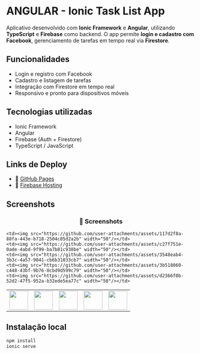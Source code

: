 # ANGULAR - Ionic Task List App

Aplicativo desenvolvido com **Ionic Framework** e **Angular**, utilizando **TypeScript** e **Firebase** como backend. O app permite **login e cadastro com Facebook**, gerenciamento de tarefas em tempo real via **Firestore**.

## Funcionalidades

- Login e registro com Facebook
- Cadastro e listagem de tarefas
- Integração com Firestore em tempo real
- Responsivo e pronto para dispositivos móveis

## Tecnologias utilizadas

- Ionic Framework
- Angular
- Firebase (Auth + Firestore)
- TypeScript / JavaScript

## Links de Deploy

- 🔗 [GitHub Pages](https://rodrigos-dev.github.io/ANGULAR-IONIC-tasks_List_app/)
- 🔗 [Firebase Hosting](https://ionic-firestore-tasks-16d73.web.app)



## Screenshots

<h3 align="center">📸 Screenshots</h3>

<table>
  <tr>
    <td><img src="https://github.com/user-attachments/assets/f078b4ca-28e1-4fb3-89dc-b6eea6347c26" width="50"/></td>
    <td><img src="https://github.com/user-attachments/assets/3a99396c-eb82-44ab-8021-8bc9b57635a3" width="50"/></td>
    <td><img src="https://github.com/user-attachments/assets/dfb25885-83a3-4a1c-8cb1-ac6a766398c3" width="50"/></td>
    <td><img src="https://github.com/user-attachments/assets/5cd57f4b-dd39-4656-a0b4-4485cf98881d" width="50"/></td>
    <td><img src="https://github.com/user-attachments/assets/261f07c3-910c-498a-8ab5-eb4df716e549" width="50"/></td>
  </tr>
  <tr>
    
    <td><img src="https://github.com/user-attachments/assets/117d2f8a-88fa-443e-b718-2504c05d2a2b" width="50"/></td>
    <td><img src="https://github.com/user-attachments/assets/c27f751e-0ade-4abd-9f99-ba7b81c938be" width="50"/></td>
    <td><img src="https://github.com/user-attachments/assets/3548eab4-3b3c-4a57-9041-cb6b31033cb7" width="50"/></td>
    <td><img src="https://github.com/user-attachments/assets/3b518060-c448-43bf-9b76-0cbd9d599c79" width="50"/></td>
    <td><img src="https://github.com/user-attachments/assets/d2366f0b-52d2-47f5-952a-b32ede5ea77c" width="50"/></td>
  </tr>  
</table>


## Instalação local

```bash
npm install
ionic serve

